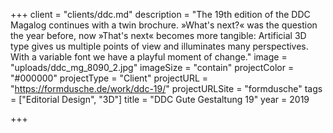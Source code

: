 +++
client = "clients/ddc.md"
description = "The 19th edition of the DDC Magalog continues with a twin brochure. »What's next?« was the question the year before, now »That's next« becomes more tangible: Artificial 3D type gives us multiple points of view and illuminates many perspectives. With a variable font we have a playful moment of change."
image = "uploads/ddc_mg_8090_2.jpg"
imageSize = "contain"
projectColor = "#000000"
projectType = "Client"
projectURL = "https://formdusche.de/work/ddc-19/"
projectURLSite = "formdusche"
tags = ["Editorial Design", "3D"]
title = "DDC Gute Gestaltung 19"
year = 2019

+++
